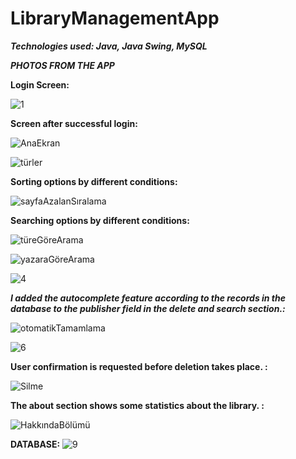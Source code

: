 # LibraryManagementApp

***Technologies used: Java, Java Swing, MySQL***
 
 *****PHOTOS FROM THE APP*****
 
 **Login Screen:**
 
![1](https://user-images.githubusercontent.com/99878873/187268796-22af48d7-4280-479b-b0db-60a2c9b9b4c8.png)

**Screen after successful login:**

![AnaEkran](https://user-images.githubusercontent.com/99878873/187738401-e1a15c0b-9b70-4ef4-a366-7dc89b0d2c36.png)


![türler](https://user-images.githubusercontent.com/99878873/187738656-56506a5c-7d23-41bc-a80e-5e387f3b0395.png)


**Sorting options by different conditions:**

![sayfaAzalanSıralama](https://user-images.githubusercontent.com/99878873/187739208-220859fd-a1bf-4acc-8643-90d12f6ea7a8.png)

**Searching options by different conditions:**

![türeGöreArama](https://user-images.githubusercontent.com/99878873/187739308-71b6520e-d52b-44e4-9abc-a6d9447fa627.png)

![yazaraGöreArama](https://user-images.githubusercontent.com/99878873/187739312-0bb65b6e-8bf8-46d0-9642-9dfa1a5b60d1.png)


![4](https://user-images.githubusercontent.com/99878873/187268635-2c158a26-ed36-4c08-9b87-0a9ce447e180.png)

***I added the autocomplete feature according to the records in the database to the publisher field in the delete and search section.:***

![otomatikTamamlama](https://user-images.githubusercontent.com/99878873/187738719-7e778cb9-403e-4a64-9f88-44001118fd25.png)


![6](https://user-images.githubusercontent.com/99878873/187268649-3f3667a0-7ae7-47bb-8436-6055d2a0fe00.png)

**User confirmation is requested before deletion takes place. :**

![Silme](https://user-images.githubusercontent.com/99878873/187738592-b5ab25fa-2e1b-41ba-91c1-4e547dd145cc.png)


**The about section shows some statistics about the library. :**

![HakkındaBölümü](https://user-images.githubusercontent.com/99878873/187738561-16338b15-52f7-48b4-96fc-f79e7233a04a.png)


**DATABASE:**
![9](https://user-images.githubusercontent.com/99878873/187270140-2cfb0eb8-52a7-4b9e-b7a0-28b7c96be46d.png)
